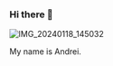 ### Hi there 👋
![IMG_20240118_145032](https://github.com/andnpok/andnpok/assets/156174901/ca6a1af6-ec41-48dc-9744-44a7d81f74f9)

My name is Andrei.
<!--
**andnpok/andnpok** is a ✨ _special_ ✨ repository because its `README.md` (this file) appears on your GitHub profile.

Here are some ideas to get you started:

- 🔭 I’m currently working on ...
- 🌱 I’m currently learning ...
- 👯 I’m looking to collaborate on ...
- 🤔 I’m looking for help with ...
- 💬 Ask me about ...
- 📫 How to reach me: ...
- 😄 Pronouns: ...
- ⚡ Fun fact: ...
-->
